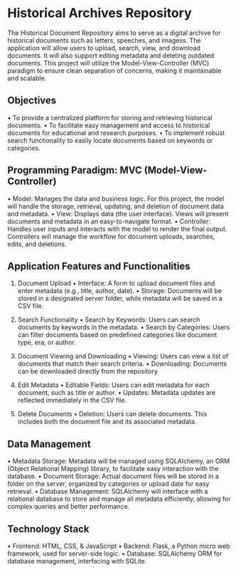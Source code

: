 # Historical Archives Repository


The Historical Document Repository aims to serve as a digital archive for historical documents such as letters, speeches, and imagess. The application will allow users to upload, search, view, and download documents. It will also support editing metadata and deleting outdated documents. This project will utilize the Model-View-Controller (MVC) paradigm to ensure clean separation of concerns, making it maintainable and scalable.

## Objectives
•	To provide a centralized platform for storing and retrieving historical documents.
•	To facilitate easy management and access to historical documents for educational and research purposes.
•	To implement robust search functionality to easily locate documents based on keywords or categories.


## Programming Paradigm: MVC (Model-View-Controller)
•	Model: Manages the data and business logic. For this project, the model will handle the storage, retrieval, updating, and deletion of document data and metadata.
•	View: Displays data (the user interface). Views will present documents and metadata in an easy-to-navigate format.
•	Controller: Handles user inputs and interacts with the model to render the final output. Controllers will manage the workflow for document uploads, searches, edits, and deletions.


## Application Features and Functionalities

1) Document Upload
•	Interface: A form to upload document files and enter metadata (e.g., title, author, date).
•	Storage: Documents will be stored in a designated server folder, while metadata will be saved in a CSV file.

2) Search Functionality
•	Search by Keywords: Users can search documents by keywords in the metadata.
•	Search by Categories: Users can filter documents based on predefined categories like document type, era, or author.

3) Document Viewing and Downloading
•	Viewing: Users can view a list of documents that match their search criteria.
•	Downloading: Documents can be downloaded directly from the repository.

4) Edit Metadata
•	Editable Fields: Users can edit metadata for each document, such as title or author.
•	Updates: Metadata updates are reflected immediately in the CSV file.

5) Delete Documents
•	Deletion: Users can delete documents. This includes both the document file and its associated metadata.


## Data Management
•	Metadata Storage: Metadata will be managed using SQLAlchemy, an ORM (Object Relational Mapping) library, to facilitate easy interaction with the database.
•	Document Storage: Actual document files will be stored in a folder on the server, organized by categories or upload date for easy retrieval.
•	Database Management: SQLAlchemy will interface with a relational database to store and manage all metadata efficiently, allowing for complex queries and better performance.


## Technology Stack
•	Frontend: HTML, CSS, & JavaScript
•	Backend: Flask, a Python micro web framework, used for server-side logic. 
•	Database: SQLAlchemy ORM for database management, interfacing with SQLite.
